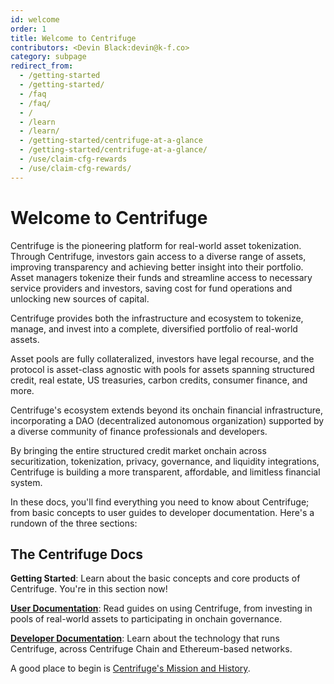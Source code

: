 ```yaml
---
id: welcome
order: 1
title: Welcome to Centrifuge
contributors: <Devin Black:devin@k-f.co>
category: subpage
redirect_from:
  - /getting-started
  - /getting-started/
  - /faq
  - /faq/
  - /
  - /learn
  - /learn/
  - /getting-started/centrifuge-at-a-glance
  - /getting-started/centrifuge-at-a-glance/
  - /use/claim-cfg-rewards
  - /use/claim-cfg-rewards/
---
```

# Welcome to Centrifuge

Centrifuge is the pioneering platform for real-world asset tokenization. Through Centrifuge, investors gain access to a diverse range of assets, improving transparency and achieving better insight into their portfolio. Asset managers tokenize their funds and streamline access to necessary service providers and investors, saving cost for fund operations and unlocking new sources of capital.

Centrifuge provides both the infrastructure and ecosystem to tokenize, manage, and invest into a complete, diversified portfolio of real-world assets.

Asset pools are fully collateralized, investors have legal recourse, and the protocol is asset-class agnostic with pools for assets spanning structured credit, real estate, US treasuries, carbon credits, consumer finance, and more.

Centrifuge's ecosystem extends beyond its onchain financial infrastructure, incorporating a DAO (decentralized autonomous organization) supported by a diverse community of finance professionals and developers.

By bringing the entire structured credit market onchain across securitization, tokenization, privacy, governance, and liquidity integrations, Centrifuge is building a more transparent, affordable, and limitless financial system.

In these docs, you'll find everything you need to know about Centrifuge; from basic concepts to user guides to developer documentation. Here's a rundown of the three sections:

## The Centrifuge Docs

**Getting Started**: Learn about the basic concepts and core products of Centrifuge. You're in this section now!

**[User Documentation](/user)**: Read guides on using Centrifuge, from investing in pools of real-world assets to participating in onchain governance.

**[Developer Documentation](/developer)**: Learn about the technology that runs Centrifuge, across Centrifuge Chain and Ethereum-based networks.

A good place to begin is [Centrifuge's Mission and History](/getting-started/introduction/mission-and-history).